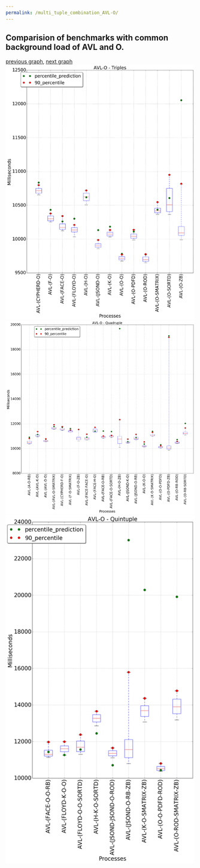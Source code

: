 ```yaml
---
permalink: /multi_tuple_combination_AVL-O/
---
```



 ## Comparision of benchmarks with common background load of AVL and O.

[previous graph](../multi_tuple_combination_AVL-K/), [next graph](../multi_tuple_combination_AVL-PDFD/)
![graph figure](./images/triple/AVL/AVL-O_box.png)![graph figure](./images/quadruple/AVL/AVL-O_box.png)![graph figure](./images/quintuple/AVL/AVL-O_box.png)